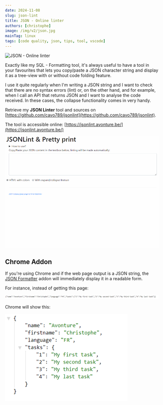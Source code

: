 ```yaml
---
date: 2024-11-08
slug: json-lint
title: JSON - Online linter
authors: [christophe]
image: /img/v2/json.jpg
mainTag: linux
tags: [code quality, json, tips, tool, vscode]
---
```

![JSON - Online linter](/img/v2/json.jpg)

<!-- cspell:ignore favourites, analyse -->

Exactly like my <Link to="/blog/sql-formatter">SQL - Formatting tool</Link>, it's always useful to have a tool in your favourites that lets you copy/paste a JSON character string and display it as a tree-view with or without code folding feature.

I use it quite regularly when I'm writing a JSON string and I want to check that there are no syntax errors (lint) or, on the other hand, and for example, when I call an API that returns JSON and I want to analyse the code received.  In these cases, the collapse functionality comes in very handy.

<!-- truncate -->

Retrieve my **JSON Linter** tool and sources on [https://github.com/cavo789/jsonlint](https://github.com/cavo789/jsonlint).

The tool is accessible online: [https://jsonlint.avonture.be/](https://jsonlint.avonture.be/)

![Demo](./images/json_lint_demo.gif)

## Chrome Addon

If you're using Chrome and if the web page output is a JSON string, the [JSON Formatter](https://chromewebstore.google.com/detail/json-formatter/bcjindcccaagfpapjjmafapmmgkkhgoa) addon will immediately display it in a readable form.

For instance, instead of getting this page:

![Json webpage](./images/json_page.png)

Chrome will show this:

![Chrome addon](./images/chrome_addon.png)
